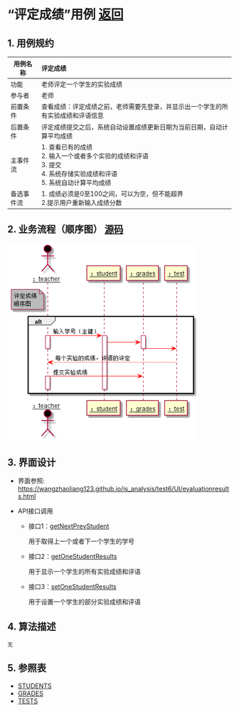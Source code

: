 # “评定成绩”用例 [返回](../README.md)
## 1. 用例规约

|用例名称|评定成绩|
|-------|:-------------|
|功能|老师评定一个学生的实验成绩|
|参与者|老师|
|前置条件|查看成绩：评定成绩之前，老师需要先登录，并显示出一个学生的所有实验成绩和评语信息|
|后置条件| 评定成绩提交之后，系统自动设置成绩更新日期为当前日期，自动计算平均成绩|
|主事件流| 1. 查看已有的成绩 <br/> 2. 输入一个或者多个实验的成绩和评语  <br/> 3. 提交  <br/> 4. 系统存储实验成绩和评语<br/> 5. 系统自动计算平均成绩|
|备选事件流|1. 成绩必须是0至100之间，可以为空，但不能超界 <br/> 2.提示用户重新输入成绩分数|


## 2. 业务流程（顺序图） [源码](../评定成绩顺序图.puml)
![sequence1](../useCase/评定成绩顺序图.png) 

    
## 3. 界面设计
- 界面参照: https://wangzhaoliang123.github.io/is_analysis/test6/UI/evaluationresults.html

- API接口调用

    - 接口1：[getNextPrevStudent](../interface/getNextPrevStudent.md)
        
        用于取得上一个或者下一个学生的学号
        
    - 接口2：[getOneStudentResults](../interface/getOneStudentResults.md)
        
        用于显示一个学生的所有实验成绩和评语
         
    - 接口3：[setOneStudentResults](../interface/setOneStudentResults.md)
    
        用于设置一个学生的部分实验成绩和评语
    
## 4. 算法描述
    无
    
## 5. 参照表

- [STUDENTS](../dataBaseDesign.md/#STUDENTS)
- [GRADES](../dataBaseDesign.md/#GRADES)
- [TESTS](../dataBaseDesign.md/#TESTS)
